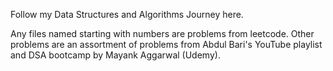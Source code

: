 Follow my Data Structures and Algorithms Journey here.

Any files named starting with numbers are problems from leetcode. 
Other problems are an assortment of problems from Abdul Bari's YouTube playlist and DSA bootcamp by Mayank Aggarwal (Udemy). 
